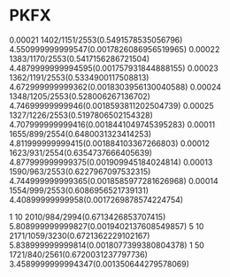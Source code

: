 # PKFX
0.00021 1402/1151/2553(0.5491578535056796) 4.550999999999547(0.0017826086956519965)
0.00022 1383/1170/2553(0.5417156286721504) 4.4879999999994595(0.001757931844888155)
0.00023 1362/1191/2553(0.5334900117508813) 4.672999999999362(0.0018303956130040588)
0.00024 1348/1205/2553(0.528006267136702) 4.74699999999946(0.0018593811202504739)
0.00025 1327/1226/2553(0.5197806502154328) 4.707999999999416(0.0018441049745395283)
0.00011 1655/899/2554(0.6480031323414253) 4.811999999999415(0.001884103367266803)
0.00012 1623/931/2554(0.6354737666405639) 4.877999999999375(0.001909945184024814)
0.00013 1590/963/2553(0.6227967097532315) 4.744999999999365(0.0018585977281626968)
0.00014 1554/999/2553(0.6086956521739131) 4.40899999999958(0.0017269878574224754)

1   10  2010/984/2994(0.6713426853707415) 5.808999999999827(0.0019402137608549857)
5   10  2171/1059/3230(0.6721362229102167) 5.838999999999814(0.0018077399380804378)
1   50  1721/840/2561(0.6720031237797736) 3.4589999999994347(0.001350644279578069)